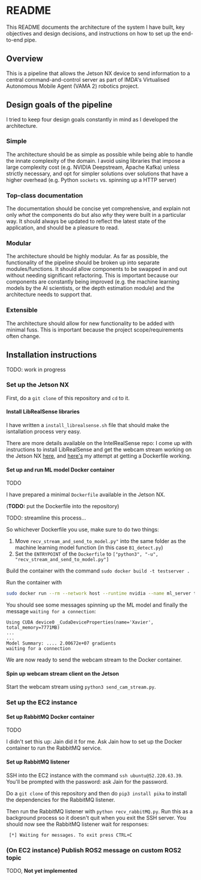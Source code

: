 # README

This README documents the 
architecture of the system I have built,
key objectives and design decisions,
and instructions on how to set up the end-to-end pipe.

## Overview

This is a pipeline that allows the Jetson NX device to send information 
to a central command-and-control server as part of IMDA's 
Virtualised Autonomous Mobile Agent (VAMA 2) robotics project.


## Design goals of the pipeline

I tried to keep four design goals constantly in mind as I developed
the architecture.

### Simple

The architecture should be as simple as possible
while being able to handle the innate complexity of the domain.
I avoid using libraries that impose a large complexity cost
(e.g. NVIDIA Deepstream, Apache Kafka) unless strictly necessary,
and opt for simpler solutions over solutions that have a higher overhead 
(e.g. Python `sockets` vs. spinning up a HTTP server)

### Top-class documentation

The documentation should be concise yet comprehensive,
and explain not only *what* the components do but also
*why* they were built in a particular way.
It should always be updated to reflect the latest
state of the application,
and should be a pleasure to read.

### Modular

The architecture should be highly modular.
As far as possible, the functionality of the pipeline should be
broken up into separate modules/functions.
It should allow components to be swapped in and out 
without needing significant refactoring.
This is important because our components are constantly being improved
(e.g. the machine learning models by the AI scientists,
or the depth estimation module)
and the architecture needs to support that.

### Extensible

The architecture should allow for new functionality to be added
with minimal fuss.
This is important because the project scope/requirements often change.

## Installation instructions

TODO: work in progress

### Set up the Jetson NX

First, do a `git clone` of this repository
and `cd` to it.

#### Install LibRealSense libraries 

I have written a `install_librealsense.sh` file that
should make the isntallation process very easy.

There are more details available on the IntelRealSense repo:
I come up with instructions to install LibRealSense and 
get the webcam stream working on the Jetson NX 
[here](https://github.com/IntelRealSense/librealsense/issues/7722),
and 
[here's](https://github.com/IntelRealSense/librealsense/issues/7849)
my attempt at getting a Dockerfile working.

#### Set up and run ML model Docker container

TODO

I have prepared a minimal `Dockerfile` available in the Jetson NX.

(**TODO:** put the Dockerfile into the repository)

TODO: streamline this process...

So whichever Dockerfile you use, make sure to do two things:

1. Move `recv_stream_and_send_to_model.py"` into the same folder 
   as the machine learning model function (in this case `B1_detect.py`)
2. Set the `ENTRYPOINT` of the `Dockerfile`
   to `["python3", "-u", "recv_stream_and_send_to_model.py"]`

Build the container with the command `sudo docker build -t testserver .`

Run the container with

``` sh
sudo docker run --rm --network host --runtime nvidia --name ml_server testserver
```

You should see some messages spinning up the ML model
and finally the message `waiting for a connection`:

``` 
Using CUDA device0 _CudaDeviceProperties(name='Xavier', total_memory=7771MB)
...
...
Model Summary: .... 2.00672e+07 gradients
waiting for a connection
```

We are now ready to send the webcam stream to the Docker container.

#### Spin up webcam stream client on the Jetson

Start the webcam stream using `python3 send_cam_stream.py`.

### Set up the EC2 instance

#### Set up RabbitMQ Docker container

TODO

I didn't set this up: Jain did it for me.
Ask Jain how to set up the Docker container to run the RabbitMQ service.

#### Set up RabbitMQ listener

SSH into the EC2 instance with the command 
`ssh ubuntu@52.220.63.39`.
You'll be prompted with the password:
ask Jain for the password. 

Do a `git clone` of this repository and then do `pip3 install pika`
to install the dependencies for the RabbitMQ listener.

Then run the RabbitMQ listener with `python recv_rabbitMQ.py`.
Run this as a background process so it doesn't quit when you exit the SSH server.
You should now see the RabbitMQ listener wait for responses:

```
 [*] Waiting for messages. To exit press CTRL+C
```

### (On EC2 instance) Publish ROS2 message on custom ROS2 topic

TODO, **Not yet implemented**
